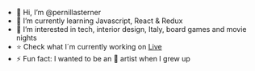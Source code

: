 
- 👋 Hi, I’m @pernillasterner
- 🌱 I’m currently learning Javascript, React & Redux
- 🍿 I’m interested in tech, interior design, Italy, board games and movie nights
- ⭐️ Check what I´m currently working on [Live](https://pernillasterner.netlify.app/)
- ⚡ Fun fact: I wanted to be an 🎤 artist when I grew up

